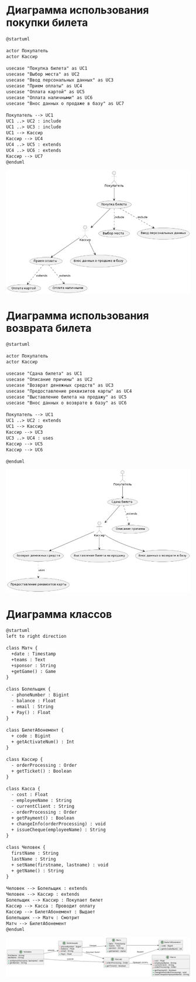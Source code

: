 # Диаграмма использования покупки билета
```
@startuml

actor Покупатель
actor Кассир

usecase "Покупка билета" as UC1
usecase "Выбор места" as UC2
usecase "Ввод персональных данных" as UC3
usecase "Прием оплаты" as UC4
usecase "Оплата картой" as UC5
usecase "Оплата наличными" as UC6
usecase "Внос данных о продаже в базу" as UC7

Покупатель --> UC1
UC1 ..> UC2 : include
UC1 ..> UC3 : include
UC1 --> Кассир
Кассир --> UC4
UC4 ..> UC5 : extends
UC4 ..> UC6 : extends
Кассир --> UC7
@enduml
```

![alt text](https://github.com/st-georgy/TMP/blob/master/lab1/img/1-1.png)

# Диаграмма использования возврата билета
```
@startuml

actor Покупатель
actor Кассир

usecase "Сдача билета" as UC1
usecase "Описание причины" as UC2
usecase "Возврат денежных средств" as UC3
usecase "Предоставление реквизитов карты" as UC4
usecase "Выставление билета на продажу" as UC5
usecase "Внос данных о возврате в базу" as UC6

Покупатель --> UC1
UC1 ..> UC2 : extends
UC1 --> Кассир
Кассир --> UC3
UC3 ..> UC4 : uses
Кассир --> UC5
Кассир --> UC6

@enduml
```

![alt text](https://github.com/st-georgy/TMP/blob/master/lab1/img/1-2.png)

# Диаграмма классов
```
@startuml
left to right direction

class Матч {
  +date : Timestamp
  +teams : Text
  +sponsor : String
  +getGame() : Game
}

class Болельщик {
  - phoneNumber : Bigint
  - balance : Float
  - email : String
  + Pay() : Float
}

class БилетАбонемент {
  + code : Bigint
  + getActivateNum() : Int
}

class Кассир {
  - orderProcessing : Order
  + getTicket() : Boolean
}

class Касса {
  - cost : Float
  - employeeName : String
  - currentClient : String
  - orderProcessing : Order
  + getPayment() : Boolean
  + changeInfo(orderProcessing) : void
  + issueCheque(employeeName) : String
}

class Человек {
  firstName : String
  lastName : String
  + setName(firstname, lastname) : void
  + getName() : String
}

Человек --> Болельщик : extends
Человек --> Кассир : extends
Болельщик --> Кассир : Покупает билет
Кассир --> Касса : Проводит оплату
Кассир --> БилетАбонемент : Выдает
Болельщик --> Матч : Смотрит
Матч --> БилетАбонемент
@enduml
```

![alt text](https://github.com/st-georgy/TMP/blob/master/lab1/img/1-3.png)